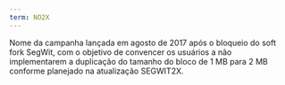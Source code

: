 ```yaml
---
term: NO2X
---
```


Nome da campanha lançada em agosto de 2017 após o bloqueio do soft fork SegWit, com o objetivo de convencer os usuários a não implementarem a duplicação do tamanho do bloco de 1 MB para 2 MB conforme planejado na atualização SEGWIT2X.